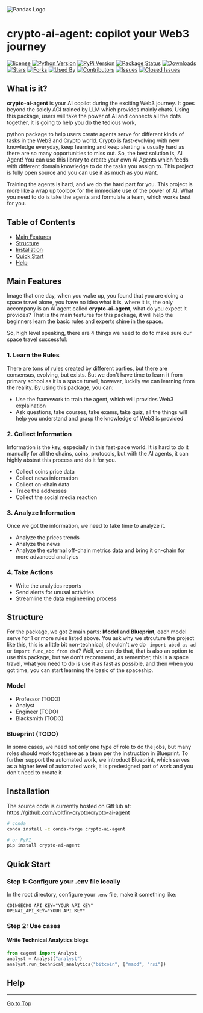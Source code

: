 <picture align="center">
  <source media="(prefers-color-scheme: dark)" srcset="./images/brand.png">
  <img alt="Pandas Logo" src="./images/brand.png">
</picture>

# crypto-ai-agent: copilot your Web3 journey

[![license](https://img.shields.io/github/license/voltfin-crypto/crypto-ai-agent)](#license)
[![Python Version](https://img.shields.io/pypi/pyversions/crypto-ai-agent?style=flat)](https://pypi.org/project/crypto-ai-agent/)
[![PyPi Version](https://img.shields.io/pypi/v/crypto-ai-agent?style=flat)](https://pypi.org/project/crypto-ai-agent/)
[![Package Status](https://img.shields.io/pypi/status/crypto-ai-agent?style=flat)](https://pypi.org/project/crypto-ai-agent/)
[![Downloads](https://img.shields.io/pypi/dm/crypto-ai-agent?style=flat)](https://pypistats.org/packages/crypto-ai-agent)
[![Stars](https://img.shields.io/github/stars/voltfin-crypto/crypto-ai-agent?style=flat)](#stars)
[![Forks](https://img.shields.io/github/forks/voltfin-crypto/crypto-ai-agent?style=flat)](#forks)
[![Used By](https://img.shields.io/badge/used_by-170-orange.svg?style=flat)](#usedby)
[![Contributors](https://img.shields.io/github/contributors/voltfin-crypto/crypto-ai-agent?style=flat)](#contributors)
[![Issues](https://img.shields.io/github/issues-raw/voltfin-crypto/crypto-ai-agent?style=flat)](#issues)
[![Closed Issues](https://img.shields.io/github/issues-closed-raw/voltfin-crypto/crypto-ai-agent?style=flat)](#closed-issues)

## What is it?

**crypto-ai-agent** is your AI copilot during the exciting Web3 journey. It goes beyond the solely AGI trained by LLM which provides mainly chats. Using this package, users will take the power of AI and connects all the dots together, it is going to help you do the tedious work, 

 python package to help users create agents serve for different kinds of tasks in the Web3 and Crypto world. Crypto is fast-evolving with new knowledge everyday, keep learning and keep alerting is usually hard as there are so many opportunities to miss out. So, the best solution is, AI Agent! You can use this library to create your own AI Agents which feeds with different domain knowledge to do the tasks you assign to. This project is fully open source and you can use it as much as you want.

Training the agents is hard, and we do the hard part for you. This project is more like a wrap up toolbox for the immediate use of the power of AI. What you need to do is take the agents and formulate a team, which works best for you.

## Table of Contents

- [Main Features](#main-features)
- [Structure](#structure)
- [Installation](#installation)
- [Quick Start](#quick-start)
- [Help](#help)

## Main Features
Image that one day, when you wake up, you found that you are doing a space travel alone, you have no idea what it is, where it is, the only accompany is an AI agent called **crypto-ai-agent**, what do you expect it provides? That is the main features for this package, it will help the beginners learn the basic rules and experts shine in the space. 

So, high level speaking, there are 4 things we need to do to make sure our space travel successful: 
### 1. Learn the Rules
There are tons of rules created by different parties, but there are consensus, evolving, but exists. But we don't have time to learn it from primary school as it is a space travel, however, luckily we can learning from the reality. By using this package, you can:
- Use the framework to train the agent, which will provides Web3 explaination 
- Ask questions, take courses, take exams, take quiz, all the things will help you understand and grasp the knowledge of Web3 is provided
### 2. Collect Information
Information is the key, especially in this fast-pace world. It is hard to do it manually for all the chains, coins, protocols, but with the AI agents, it can highly abstrat this process and do it for you. 
- Collect coins price data
- Collect news information 
- Collect on-chain data
- Trace the addresses
- Collect the social media reaction 
### 3. Analyze Information 
Once we got the information, we need to take time to analyze it. 
- Analyze the prices trends
- Analyze the news
- Analyze the external off-chain metrics data and bring it on-chain for more advanced analtyics 
### 4. Take Actions
- Write the analytics reports
- Send alerts for unusal activities
- Streamline the data engineering process

## Structure
For the package, we got 2 main parts: **Model** and **Blueprint**, each model serve for 1 or more rules listed above. You ask why we strcuture the project like this, this is a little bit non-technical, shouldn't we do ` import abcd as ad` or `import func_abc from dsd`? Well, we can do that, that is also an option to use this package, but we don't recommend, as remember, this is a space travel, what you need to do is use it as fast as possible, and then when you got time, you can start learning the basic of the spaceship. 

### Model
- Professor (TODO)
- Analyst
- Engineer (TODO)
- Blacksmith (TODO)

### Blueprint (TODO)
In some cases, we need not only one type of role to do the jobs, but many roles should work togethere as a team per the instruction in Blueprint. To further support the automated work, we introduct Blueprint, which serves as a higher level of automated work, it is predesigned part of work and you don't need to create it

## Installation

The source code is currently hosted on GitHub at:
https://github.com/voltfin-crypto/crypto-ai-agent

```sh
# conda
conda install -c conda-forge crypto-ai-agent
```

```sh
# or PyPI
pip install crypto-ai-agent
```

## Quick Start
### Step 1: Configure your .env file locally
In the root directory, configure your `.env` file, make it something like:
```
COINGECKO_API_KEY="YOUR API KEY"
OPENAI_API_KEY="YOUR API KEY"
```
### Step 2: Use cases
#### Write Technical Analytics blogs
```python
from cagent import Analyst
analyst = Analyst("analyst")
analyst.run_technical_analytics("bitcoin", ["macd", "rsi"])
```

## Help

<hr>

[Go to Top](#table-of-contents)
